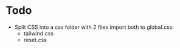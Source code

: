 # Todo
- Split CSS into a css folder with 2 files import both to global.css:
  - tailwind.css
  - reset.css
